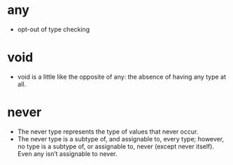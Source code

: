 # any

-   opt-out of type checking

# void

-   void is a little like the opposite of any: the absence of having any type at all.

# never

-   The never type represents the type of values that never occur.
-   The never type is a subtype of, and assignable to, every type; however, no type is a subtype of, or assignable to, never (except never itself). Even any isn’t assignable to never.
